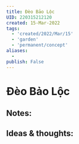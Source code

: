 ```yaml
---
title: Đèo Bảo Lộc
UID: 220315212120
created: 15-Mar-2022
tags:
  - 'created/2022/Mar/15'
  - 'garden'
  - 'permanent/concept'
aliases:
  - 
publish: False
---
```

# Đèo Bảo Lộc

## Notes:


## Ideas & thoughts:


